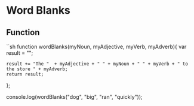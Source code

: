 # Word Blanks

## Function

``sh
function wordBlanks(myNoun, myAdjective, myVerb, myAdverb){
    var result = "";

    result += "The "  + myAdjective + " " + myNoun + " " + myVerb + " to the store " + myAdverb;
    return result;
};


console.log(wordBlanks("dog", "big", "ran", "quickly"));
```